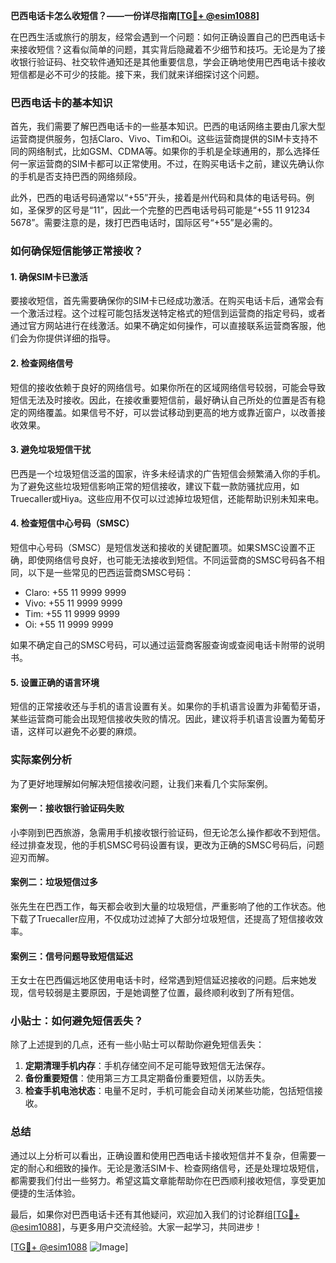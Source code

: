 **巴西电话卡怎么收短信？——一份详尽指南[[TG💪+ @esim1088](https://t.me/s/esim1088)]**

在巴西生活或旅行的朋友，经常会遇到一个问题：如何正确设置自己的巴西电话卡来接收短信？这看似简单的问题，其实背后隐藏着不少细节和技巧。无论是为了接收银行验证码、社交软件通知还是其他重要信息，学会正确地使用巴西电话卡接收短信都是必不可少的技能。接下来，我们就来详细探讨这个问题。

### 巴西电话卡的基本知识

首先，我们需要了解巴西电话卡的一些基本知识。巴西的电话网络主要由几家大型运营商提供服务，包括Claro、Vivo、Tim和Oi。这些运营商提供的SIM卡支持不同的网络制式，比如GSM、CDMA等。如果你的手机是全球通用的，那么选择任何一家运营商的SIM卡都可以正常使用。不过，在购买电话卡之前，建议先确认你的手机是否支持巴西的网络频段。

此外，巴西的电话号码通常以“+55”开头，接着是州代码和具体的电话号码。例如，圣保罗的区号是“11”，因此一个完整的巴西电话号码可能是“+55 11 91234 5678”。需要注意的是，拨打巴西电话时，国际区号“+55”是必需的。

### 如何确保短信能够正常接收？

#### 1. 确保SIM卡已激活
要接收短信，首先需要确保你的SIM卡已经成功激活。在购买电话卡后，通常会有一个激活过程。这个过程可能包括发送特定格式的短信到运营商的指定号码，或者通过官方网站进行在线激活。如果不确定如何操作，可以直接联系运营商客服，他们会为你提供详细的指导。

#### 2. 检查网络信号
短信的接收依赖于良好的网络信号。如果你所在的区域网络信号较弱，可能会导致短信无法及时接收。因此，在接收重要短信前，最好确认自己所处的位置是否有稳定的网络覆盖。如果信号不好，可以尝试移动到更高的地方或靠近窗户，以改善接收效果。

#### 3. 避免垃圾短信干扰
巴西是一个垃圾短信泛滥的国家，许多未经请求的广告短信会频繁涌入你的手机。为了避免这些垃圾短信影响正常的短信接收，建议下载一款防骚扰应用，如Truecaller或Hiya。这些应用不仅可以过滤掉垃圾短信，还能帮助识别未知来电。

#### 4. 检查短信中心号码（SMSC）
短信中心号码（SMSC）是短信发送和接收的关键配置项。如果SMSC设置不正确，即使网络信号良好，也可能无法接收到短信。不同运营商的SMSC号码各不相同，以下是一些常见的巴西运营商SMSC号码：

- Claro: +55 11 9999 9999
- Vivo: +55 11 9999 9999
- Tim: +55 11 9999 9999
- Oi: +55 11 9999 9999

如果不确定自己的SMSC号码，可以通过运营商客服查询或查阅电话卡附带的说明书。

#### 5. 设置正确的语言环境
短信的正常接收还与手机的语言设置有关。如果你的手机语言设置为非葡萄牙语，某些运营商可能会出现短信接收失败的情况。因此，建议将手机语言设置为葡萄牙语，这样可以避免不必要的麻烦。

### 实际案例分析

为了更好地理解如何解决短信接收问题，让我们来看几个实际案例。

#### 案例一：接收银行验证码失败
小李刚到巴西旅游，急需用手机接收银行验证码，但无论怎么操作都收不到短信。经过排查发现，他的手机SMSC号码设置有误，更改为正确的SMSC号码后，问题迎刃而解。

#### 案例二：垃圾短信过多
张先生在巴西工作，每天都会收到大量的垃圾短信，严重影响了他的工作状态。他下载了Truecaller应用，不仅成功过滤掉了大部分垃圾短信，还提高了短信接收效率。

#### 案例三：信号问题导致短信延迟
王女士在巴西偏远地区使用电话卡时，经常遇到短信延迟接收的问题。后来她发现，信号较弱是主要原因，于是她调整了位置，最终顺利收到了所有短信。

### 小贴士：如何避免短信丢失？

除了上述提到的几点，还有一些小贴士可以帮助你避免短信丢失：

1. **定期清理手机内存**：手机存储空间不足可能导致短信无法保存。
2. **备份重要短信**：使用第三方工具定期备份重要短信，以防丢失。
3. **检查手机电池状态**：电量不足时，手机可能会自动关闭某些功能，包括短信接收。

### 总结

通过以上分析可以看出，正确设置和使用巴西电话卡接收短信并不复杂，但需要一定的耐心和细致的操作。无论是激活SIM卡、检查网络信号，还是处理垃圾短信，都需要我们付出一些努力。希望这篇文章能帮助你在巴西顺利接收短信，享受更加便捷的生活体验。

最后，如果你对巴西电话卡还有其他疑问，欢迎加入我们的讨论群组[[TG💪+ @esim1088](https://t.me/s/esim1088)]，与更多用户交流经验。大家一起学习，共同进步！

[[TG💪+ @esim1088](https://t.me/s/esim1088) ![Image](https://i.postimg.cc/4NQfJmqS/Snipaste-2025-05-13-00-14-12.png)]